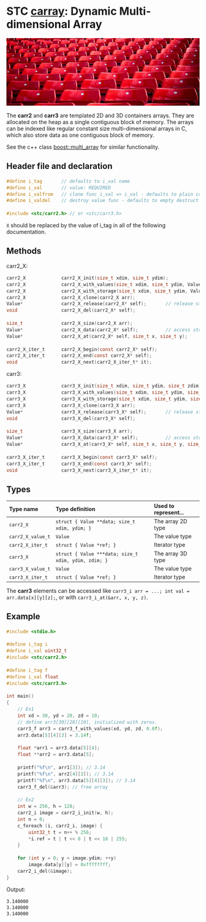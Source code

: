 # STC [carray](../include/stc/carray.h): Dynamic Multi-dimensional Array
![Array](pics/array.jpg)

The **carr2** and **carr3** are templated 2D and 3D containers arrays. They are allocated on the heap as a single
contiguous block of memory. The arrays can be indexed like regular constant size multi-dimensional arrays in C,
which also store data as one contiguous block of memory.

See the c++ class [boost::multi_array](https://www.boost.org/doc/libs/release/libs/multi_array) for similar functionality.

## Header file and declaration

```c
#define i_tag       // defaults to i_val name
#define i_val       // value: REQUIRED
#define i_valfrom   // clone func i_val => i_val - defaults to plain copy
#define i_valdel    // destroy value func - defaults to empty destruct

#include <stc/carr2.h> // or <stc/carr3.h>
```
`X` should be replaced by the value of i_tag in all of the following documentation.

## Methods

carr2_X:
```c
carr2_X             carr2_X_init(size_t xdim, size_t ydim);
carr2_X             carr2_X_with_values(size_t xdim, size_t ydim, Value val);
carr2_X             carr2_X_with_storage(size_t xdim, size_t ydim, Value* array);
carr2_X             carr2_X_clone(carr2_X arr);
Value*              carr2_X_release(carr2_X* self);       // release storage (not freed)
void                carr2_X_del(carr2_X* self);

size_t              carr2_X_size(carr2_X arr);
Value*              carr2_X_data(carr2_X* self);          // access storage data
Value*              carr2_X_at(carr2_X* self, size_t x, size_t y);

carr2_X_iter_t      carr2_X_begin(const carr2_X* self);
carr2_X_iter_t      carr2_X_end(const carr2_X* self);
void                carr2_X_next(carr2_X_iter_t* it);
```
carr3:
```c
carr3_X             carr3_X_init(size_t xdim, size_t ydim, size_t zdim);
carr3_X             carr3_X_with_values(size_t xdim, size_t ydim, size_t zdim, Value val);
carr3_X             carr3_X_with_storage(size_t xdim, size_t ydim, size_t zdim, Value* array);
carr3_X             carr3_X_clone(carr3_X arr);
Value*              carr3_X_release(carr3_X* self);       // release storage (not freed)
void                carr3_X_del(carr3_X* self);

size_t              carr3_X_size(carr3_X arr);
Value*              carr3_X_data(carr3_X* self);          // access storage data
Value*              carr3_X_at(carr3_X* self, size_t x, size_t y, size_t z);

carr3_X_iter_t      carr3_X_begin(const carr3_X* self);
carr3_X_iter_t      carr3_X_end(const carr3_X* self);
void                carr3_X_next(carr3_X_iter_t* it);
```
## Types

| Type name         | Type definition                                      | Used to represent... |
|:------------------|:-----------------------------------------------------|:---------------------|
| `carr2_X`         | `struct { Value **data; size_t xdim, ydim; }`        | The array 2D type    |
| `carr2_X_value_t` | `Value`                                              | The value type       |
| `carr2_X_iter_t`  | `struct { Value *ref; }`                             | Iterator type        |
| `carr3_X`         | `struct { Value ***data; size_t xdim, ydim, zdim; }` | The array 3D type    |
| `carr3_X_value_t` | `Value`                                              | The value type       |
| `carr3_X_iter_t`  | `struct { Value *ref; }`                             | Iterator type        |

The **carr3** elements can be accessed like `carr3_i arr = ...; int val = arr.data[x][y][z];`, or with `carr3_i_at(&arr, x, y, z)`.

## Example
```c
#include <stdio.h>

#define i_tag i
#define i_val uint32_t
#include <stc/carr2.h>

#define i_tag f
#define i_val float
#include <stc/carr3.h>

int main()
{
    // Ex1
    int xd = 30, yd = 20, zd = 10;
    // define arr3[30][20][10], initialized with zeros.
    carr3_f arr3 = carr3_f_with_values(xd, yd, zd, 0.0f);
    arr3.data[5][4][3] = 3.14f;

    float *arr1 = arr3.data[5][4];
    float **arr2 = arr3.data[5];

    printf("%f\n", arr1[3]); // 3.14
    printf("%f\n", arr2[4][3]); // 3.14
    printf("%f\n", arr3.data[5][4][3]); // 3.14
    carr3_f_del(&arr3); // free array

    // Ex2
    int w = 256, h = 128;
    carr2_i image = carr2_i_init(w, h);
    int n = 0;
    c_foreach (i, carr2_i, image) {
        uint32_t t = n++ % 256;
        *i.ref = t | t << 8 | t << 16 | 255;
    }

    for (int y = 0; y < image.ydim; ++y)
        image.data[y][y] = 0xffffffff;
    carr2_i_del(&image);
}
```
Output:
```
3.140000
3.140000
3.140000
```
